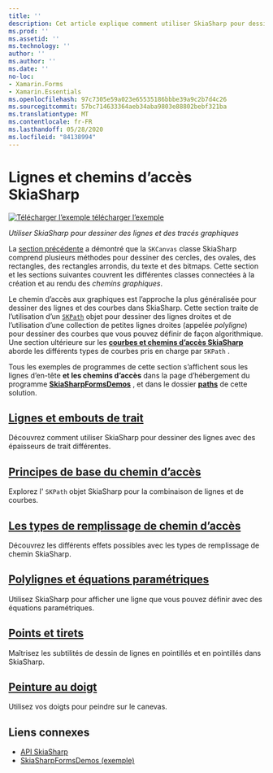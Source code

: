 ```yaml
---
title: ''
description: Cet article explique comment utiliser SkiaSharp pour dessiner des lignes et des chemins d’accès graphiques dans des Xamarin.Forms applications, et illustre cela avec un exemple de code.
ms.prod: ''
ms.assetid: ''
ms.technology: ''
author: ''
ms.author: ''
ms.date: ''
no-loc:
- Xamarin.Forms
- Xamarin.Essentials
ms.openlocfilehash: 97c7305e59a023e65535186bbbe39a9c2b7d4c26
ms.sourcegitcommit: 57bc714633364aeb34aba9803e88802bebf321ba
ms.translationtype: MT
ms.contentlocale: fr-FR
ms.lasthandoff: 05/28/2020
ms.locfileid: "84138994"
---
```

# <a name="skiasharp-lines-and-paths"></a>Lignes et chemins d’accès SkiaSharp

[![Télécharger ](~/media/shared/download.png) l’exemple télécharger l’exemple](https://docs.microsoft.com/samples/xamarin/xamarin-forms-samples/skiasharpforms-demos)

_Utiliser SkiaSharp pour dessiner des lignes et des tracés graphiques_

La [section précédente](~/xamarin-forms/user-interface/graphics/skiasharp/basics/index.md) a démontré que la `SKCanvas` classe SkiaSharp comprend plusieurs méthodes pour dessiner des cercles, des ovales, des rectangles, des rectangles arrondis, du texte et des bitmaps. Cette section et les sections suivantes couvrent les différentes classes connectées à la création et au rendu des *chemins graphiques*.

Le chemin d’accès aux graphiques est l’approche la plus généralisée pour dessiner des lignes et des courbes dans SkiaSharp. Cette section traite de l’utilisation d’un [`SKPath`](xref:SkiaSharp.SKPath) objet pour dessiner des lignes droites et de l’utilisation d’une collection de petites lignes droites (appelée *polyligne*) pour dessiner des courbes que vous pouvez définir de façon algorithmique. Une section ultérieure sur les [**courbes et chemins d’accès SkiaSharp**](../curves/index.md) aborde les différents types de courbes pris en charge par `SKPath` .

Tous les exemples de programmes de cette section s’affichent sous les lignes d’en-tête **et les chemins d’accès** dans la page d’hébergement du programme [**SkiaSharpFormsDemos**](https://docs.microsoft.com/samples/xamarin/xamarin-forms-samples/skiasharpforms-demos) , et dans le dossier [**paths**](https://github.com/xamarin/xamarin-forms-samples/tree/master/SkiaSharpForms/Demos/Demos/SkiaSharpFormsDemos/Paths) de cette solution.

## <a name="lines-and-stroke-caps"></a>[Lignes et embouts de trait](lines.md)

Découvrez comment utiliser SkiaSharp pour dessiner des lignes avec des épaisseurs de trait différentes.

## <a name="path-basics"></a>[Principes de base du chemin d’accès](paths.md)

Explorez l' `SKPath` objet SkiaSharp pour la combinaison de lignes et de courbes.

## <a name="the-path-fill-types"></a>[Les types de remplissage de chemin d’accès](fill-types.md)

Découvrez les différents effets possibles avec les types de remplissage de chemin SkiaSharp.

## <a name="polylines-and-parametric-equations"></a>[Polylignes et équations paramétriques](polylines.md)

Utilisez SkiaSharp pour afficher une ligne que vous pouvez définir avec des équations paramétriques.

## <a name="dots-and-dashes"></a>[Points et tirets](dots.md)

Maîtrisez les subtilités de dessin de lignes en pointillés et en pointillés dans SkiaSharp.

## <a name="finger-painting"></a>[Peinture au doigt](finger-paint.md)

Utilisez vos doigts pour peindre sur le canevas.

## <a name="related-links"></a>Liens connexes

- [API SkiaSharp](https://docs.microsoft.com/dotnet/api/skiasharp)
- [SkiaSharpFormsDemos (exemple)](https://docs.microsoft.com/samples/xamarin/xamarin-forms-samples/skiasharpforms-demos)
